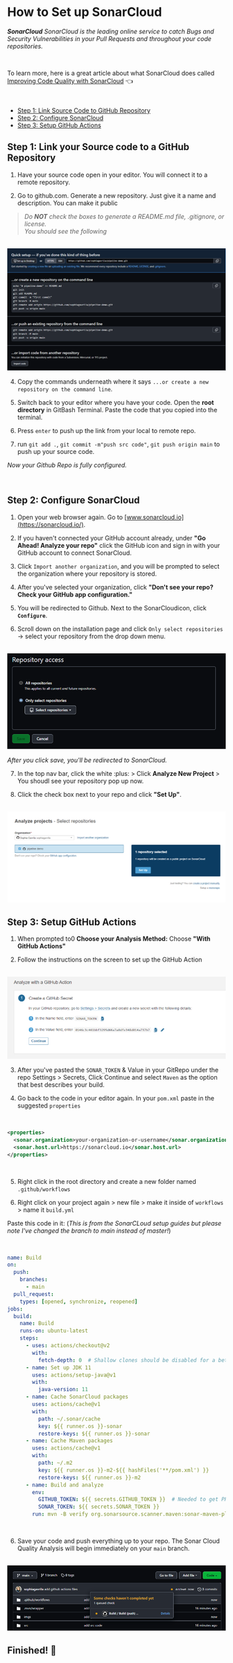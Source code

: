 # How to Set up SonarCloud
***SonarCloud** SonarCloud is the leading online service to catch Bugs and Security Vulnerabilities in your Pull Requests and throughout your code repositories.* <br>

<br>

To learn more, here is a great article about what SonarCloud does called [Improving Code Quality with SonarCloud](https://medium.com/sevensenders-techblog/improving-code-quality-with-sonarcloud-cc3e2faeb89**) 👈

<br>

- [Step 1: Link Source Code to GitHub Repository](#Step-1-Link-your-Source-code-to-a-GitHub-Repository)
- [Step 2: Configure SonarCloud](#Step-2-Configure-SonarCloud)
- [Step 3: Setup GitHub Actions](#Step-3-Setup-GitHub-Actions)


## Step 1: Link your Source code to a GitHub Repository
1. Have your source code open in your editor.  You will connect it to a remote repository.

2. Go to github.com. Generate a new repository. Just give it a name and description.  You can make it public
> *Do **NOT** check the boxes to generate a README.md file, .gitignore, or license.* <br>
> *You should see the following*

<br>

<img src="imgs/git-1.png">

<br>

4. Copy the commands underneath where it says `...or create a new repository on the command line`.

3. Switch back to your editor where you have your code.  Open the **root directory** in GitBash Terminal. Paste the code that you copied into the terminal.

4. Press `enter` to push up the link from your local to remote repo.

5. run `git add .`, `git commit -m"push src code"`, `git push origin main` to push up your source code.

*Now your Github Repo is fully configured.*

<br>

## Step 2: Configure SonarCloud 

1. Open your web browser again.  Go to [www.sonarcloud.io](https://sonarcloud.io/).

2. If you haven't connected your GitHub account already, under **"Go Ahead! Analyze your repo"** click the GitHub icon and sign in with your GitHub account to connect SonarCloud.

3. Click `Import another organization`, and you will be prompted to select the organization where your repository is stored. 

4. After you've selected your organization, click **"Don't see your repo? Check your GitHub app configuration."**

5. You will be redirected to Github.  Next to the SonarCloudicon, click **`Configure`**.

6. Scroll down on the installation page and click `Only select repositories` -> select your repository from the drop down menu.

<br>

<img src="imgs/install.png">

<br>


*After you click save, you'll be redirected to SonarCloud.*

7. In the top nav bar, click the white :plus: > Click **Analyze New Project** > You shoudl see your repository pop up now.

8. Click the check box next to your repo and click **"Set Up"**.

<br>

<img src="imgs/setup.png">

<br>

## Step 3: Setup GitHub Actions

1. When prompted to0 **Choose your Analysis Method:** Choose **"With GitHub Actions"**

2. Follow the instructions on the screen to set up the GitHub Action

<br>

<img src="imgs/action.png">

<br>

3. After you've pasted the `SONAR_TOKEN` & Value in your GitRepo under the repo Settings > Secrets, Click Continue and select `Maven` as the option that best describes your build.

4. Go back to the code in your editor again. In your `pom.xml` paste in the suggested `properties` 

<br>

```xml
<properties>
  <sonar.organization>your-organization-or-username</sonar.organization>
  <sonar.host.url>https://sonarcloud.io</sonar.host.url>
</properties>
```

<br>


5. Right click in the root directory and create a new folder named `.github/workflows`

5. Right click on your project again > new file > make it inside of `workflows` > name it `build.yml`

Paste this code in it: (*This is from the SonarCLoud setup guides but please note I've changed the branch to main instead of master!*)

<br>

```yml
name: Build
on:
  push:
    branches:
      - main
  pull_request:
    types: [opened, synchronize, reopened]
jobs:
  build:
    name: Build
    runs-on: ubuntu-latest
    steps:
      - uses: actions/checkout@v2
        with:
          fetch-depth: 0  # Shallow clones should be disabled for a better relevancy of analysis
      - name: Set up JDK 11
        uses: actions/setup-java@v1
        with:
          java-version: 11
      - name: Cache SonarCloud packages
        uses: actions/cache@v1
        with:
          path: ~/.sonar/cache
          key: ${{ runner.os }}-sonar
          restore-keys: ${{ runner.os }}-sonar
      - name: Cache Maven packages
        uses: actions/cache@v1
        with:
          path: ~/.m2
          key: ${{ runner.os }}-m2-${{ hashFiles('**/pom.xml') }}
          restore-keys: ${{ runner.os }}-m2
      - name: Build and analyze
        env:
          GITHUB_TOKEN: ${{ secrets.GITHUB_TOKEN }}  # Needed to get PR information, if any
          SONAR_TOKEN: ${{ secrets.SONAR_TOKEN }}
        run: mvn -B verify org.sonarsource.scanner.maven:sonar-maven-plugin:sonar -Dsonar.projectKey=sophiagavrila_pipeline-demo
```

<br>

6. Save your code and push everything up to your repo.  The Sonar Cloud Quality Analysis will begin immediately on your `main` branch.

<br>

<img src="imgs/check.png">

<br>

## Finished! :tada:
